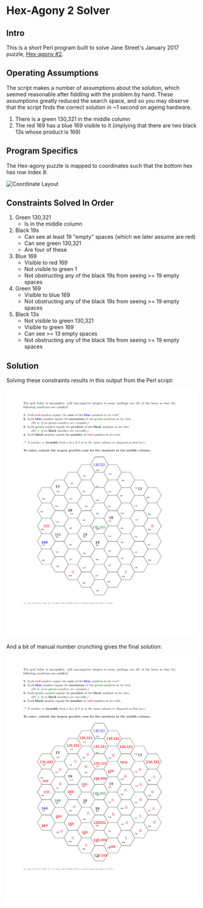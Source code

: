 # Hex-Agony 2 Solver #
## Intro ## 

This is a short Perl program built to solve Jane Street's January 2017 puzzle, [Hex-agony #2](https://www.janestreet.com/puzzles/hex-agony-2/).


## Operating Assumptions ##
The script makes a number of assumptions about the solution, which seemed reasonable after fiddling with the problem by hand. These assumptions greatly reduced the search space, and so you may observe that the script finds the correct solution in ~1 second on ageing hardware.

1. There is a green 130,321 in the middle column
2. The red 169 has a blue 169 visible to it (implying that there are two black 13s whose product is 169)

## Program Specifics ##
 The Hex-agony puzzle is mapped to coordinates such that the bottom hex has row index 8:

![Coordinate Layout](images/hexagony-coords.png)


## Constraints Solved In Order ##
1. Green 130,321
    * Is in the middle column
2. Black 19s
    * Can see at least 19 "empty" spaces (which we later assume are red)
    * Can see green 130,321
    * Are four of these
3. Blue 169
    * Visible to red 169
    * Not visible to green 1
    * Not obstructing any of the black 19s from seeing >= 19 empty spaces
4. Green 169
    * Visible to blue 169
    * Not obstructing any of the black 19s from seeing >= 19 empty spaces
4. Black 13s
    * Not visible to green 130,321
    * Visible to green 169
    * Can see >= 13 empty spaces
    * Not obstructing any of the black 19s from seeing >= 19 empty spaces

## Solution ## 
Solving these constraints results in this output from the Perl script:

![Constraints Solved](images/hexagony-constraint.png)

And a bit of manual number crunching gives the final solution:

![Solution](images/hexagony-solved.png)
